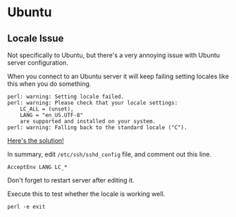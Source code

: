 Ubuntu
======

Locale Issue
------------
Not specifically to Ubuntu, but there's a very annoying issue with
Ubuntu server configuration.

When you connect to an Ubuntu server it will keep failing setting 
locales like this when you do something.

    perl: warning: Setting locale failed.
    perl: warning: Please check that your locale settings:
        LC_ALL = (unset),
        LANG = "en_US.UTF-8"
        are supported and installed on your system.
    perl: warning: Falling back to the standard locale ("C").

[Here's the solution!](http://stackoverflow.com/a/2510548/246776)

In summary, edit `/etc/ssh/sshd_config` file, and comment out this line.

    AcceptEnv LANG LC_*

Don't forget to restart server after editing it.

Execute this to test whether the locale is working well.

    perl -e exit

